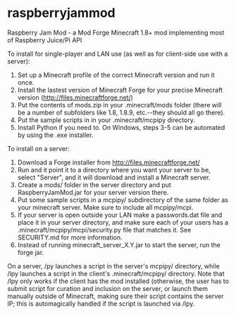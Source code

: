 # raspberryjammod
Raspberry Jam Mod - a Mod Forge Minecraft 1.8+ mod implementing most of Raspberry Juice/Pi API

To install for single-player and LAN use (as well as for client-side use with a server):
 1. Set up a Minecraft profile of the correct Minecraft version and run it once.
 2. Install the lastest version of Minecraft Forge for your precise Minecraft version (http://files.minecraftforge.net/)
 3. Put the contents of mods.zip in your .minecraft/mods folder (there will be a number of 
    subfolders like 1.8, 1.8.9, etc.--they should all go there).
 4. Put the sample scripts in in your .minecraft/mcpipy directory.
 5. Install Python if you need to.
On Windows, steps 3-5 can be automated by using the .exe installer.

To install on a server:
 1. Download a Forge installer from http://files.minecraftforge.net/
 2. Run and it point it to a directory where you want your server to be, select "Server", 
    and it will download and install a Minecraft server.
 3. Create a mods/ folder in the server directory and put RaspberryJamMod.jar for your
    server version there.
 4. Put some sample scripts in a mcpipy/ subdirectory of the same folder as your minecraft server.
    Make sure to include all mcpipy/mcpi. 
 5. If your server is open outside your LAN make a passwords.dat file and place it in your server directory, and make sure
    each of your users has a .minecraft/mcpipy/mcpi/security.py file that matches it. See SECURITY.md for more information.
 6. Instead of running minecraft_server_X.Y.jar to start the server, run the forge jar.

On a server, /py launches a script in the server's mcpipy/ directory, while /lpy launches a script in the client's 
.minecraft/mcpipy/ directory. Note that /lpy only works if the client has the mod installed (otherwise, the user has
to submit script for curation and inclusion on the server, or launch them manually outside of Minecraft, making sure
their script contains the server IP; this is automagically handled if the script is launched via /lpy.